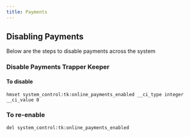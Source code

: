 ```yaml
---
title: Payments
---
```


## Disabling Payments

Below are the steps to disable payments across the system

### Disable Payments Trapper Keeper

#### To disable

```
hmset system_control:tk:online_payments_enabled __ci_type integer __ci_value 0
```

### To re-enable

```
del system_control:tk:online_payments_enabled
```
